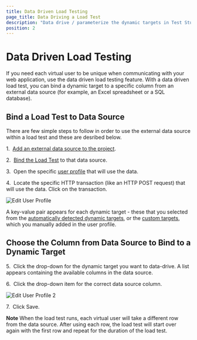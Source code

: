 ```yaml
---
title: Data Driven Load Testing
page_title: Data Driving a Load Test
description: "Data drive / parameterize the dynamic targets in Test Studio load test. The http requests in a load test need to be parameterized."
position: 2
---
```

# Data Driven Load Testing

If you need each virtual user to be unique when communicating with your web application, use the data driven load testing feature. With a data driven load test, you can bind a dynamic target to a specific column from an external data source (for example, an Excel spreadsheet or a SQL database).

## Bind a Load Test to Data Source

There are few simple steps to follow in order to use the external data source within a load test and these are desribed below.

1.&nbsp; <a href="/features/data-driven-testing/add-data-source" target="_blank">Add an external data source to the project</a>.

2.&nbsp; <a href="/features/data-driven-testing/bind-test-data-source" target="_blank">Bind the Load Test</a> to that data source.

3.&nbsp; Open the specific <a href="/features/testing-types/load-testing/adding-user-profiles" target="_blank">user profile</a> that will use the data.

4.&nbsp; Locate the specific HTTP transaction (like an HTTP POST request) that will use the data. Click on the transaction.

![Edit User Profile][1]

A key-value pair appears for each dynamic target - these that you selected from the <a href="/features/testing-types/load-testing/designing-load-tests/dynamic-targets#auto-detected-dynamic-targets" target="_blank">automatically detected dynamic targets</a>, or the <a href="/features/testing-types/load-testing/designing-load-tests/dynamic-targets#custom-dynamic-targets" target="_blank">custom targets</a>, which you manually added in the user profile.

## Choose the Column from Data Source to Bind to a Dynamic Target

5.&nbsp; Click the drop-down for the dynamic target you want to data-drive. A list appears containing the available columns in the data source.

6.&nbsp; Click the drop-down item for the correct data source column.

![Edit User Profile 2][2]

7.&nbsp; Click Save.

**Note** When the load test runs, each virtual user will take a different row from the data source. After using each row, the load test will start over again with the first row and repeat for the duration of the load test.

[1]: /img/features/testing-types/load-testing/data-driving/fig1.png
[2]: /img/features/testing-types/load-testing/data-driving/fig2.png